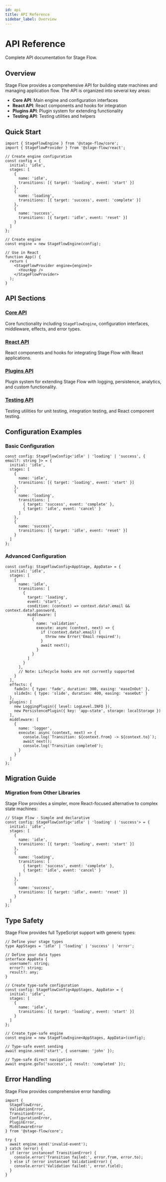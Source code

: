 ```yaml
---
id: api
title: API Reference
sidebar_label: Overview
---
```


# API Reference

Complete API documentation for Stage Flow.

## Overview

Stage Flow provides a comprehensive API for building state machines and managing application flow. The API is organized into several key areas:

- **Core API**: Main engine and configuration interfaces
- **React API**: React components and hooks for integration
- **Plugins API**: Plugin system for extending functionality
- **Testing API**: Testing utilities and helpers

## Quick Start

```tsx
import { StageFlowEngine } from '@stage-flow/core';
import { StageFlowProvider } from '@stage-flow/react';

// Create engine configuration
const config = {
  initial: 'idle',
  stages: [
    {
      name: 'idle',
      transitions: [{ target: 'loading', event: 'start' }]
    },
    {
      name: 'loading',
      transitions: [{ target: 'success', event: 'complete' }]
    },
    {
      name: 'success',
      transitions: [{ target: 'idle', event: 'reset' }]
    }
  ]
};

// Create engine
const engine = new StageFlowEngine(config);

// Use in React
function App() {
  return (
    <StageFlowProvider engine={engine}>
      <YourApp />
    </StageFlowProvider>
  );
}
```

## API Sections

### [Core API](./core.md)
Core functionality including `StageFlowEngine`, configuration interfaces, middleware, effects, and error types.

### [React API](./react.md)
React components and hooks for integrating Stage Flow with React applications.

### [Plugins API](./plugins.md)
Plugin system for extending Stage Flow with logging, persistence, analytics, and custom functionality.

### [Testing API](./testing.md)
Testing utilities for unit testing, integration testing, and React component testing.

## Configuration Examples

### Basic Configuration

```tsx
const config: StageFlowConfig<'idle' | 'loading' | 'success', { email?: string }> = {
  initial: 'idle',
  stages: [
    {
      name: 'idle',
      transitions: [{ target: 'loading', event: 'start' }]
    },
    {
      name: 'loading',
      transitions: [
        { target: 'success', event: 'complete' },
        { target: 'idle', event: 'cancel' }
      ]
    },
    {
      name: 'success',
      transitions: [{ target: 'idle', event: 'reset' }]
    }
  ]
};
```

### Advanced Configuration

```tsx
const config: StageFlowConfig<AppStage, AppData> = {
  initial: 'idle',
  stages: [
    {
      name: 'idle',
      transitions: [
        {
          target: 'loading',
          event: 'start',
          condition: (context) => context.data?.email && context.data?.password,
          middleware: [
            {
              name: 'validation',
              execute: async (context, next) => {
                if (!context.data?.email) {
                  throw new Error('Email required');
                }
                await next();
              }
            }
          ]
        }
      ],
      // Note: Lifecycle hooks are not currently supported
    }
  ],
  effects: {
    fadeIn: { type: 'fade', duration: 300, easing: 'easeInOut' },
    slideIn: { type: 'slide', duration: 400, easing: 'easeOut' }
  },
  plugins: [
    new LoggingPlugin({ level: LogLevel.INFO }),
    new PersistencePlugin({ key: 'app-state', storage: localStorage })
  ],
  middleware: [
    {
      name: 'logger',
      execute: async (context, next) => {
        console.log(`Transition: ${context.from} -> ${context.to}`);
        await next();
        console.log('Transition completed');
      }
    }
  ]
};
```

## Migration Guide

### Migration from Other Libraries

Stage Flow provides a simpler, more React-focused alternative to complex state machines:

```tsx
// Stage Flow - Simple and declarative
const config: StageFlowConfig<'idle' | 'loading' | 'success'> = {
  initial: 'idle',
  stages: [
    {
      name: 'idle',
      transitions: [{ target: 'loading', event: 'start' }]
    },
    {
      name: 'loading',
      transitions: [
        { target: 'success', event: 'complete' },
        { target: 'idle', event: 'cancel' }
      ]
    },
    {
      name: 'success',
      transitions: [{ target: 'idle', event: 'reset' }]
    }
  ]
};
```


## Type Safety

Stage Flow provides full TypeScript support with generic types:

```tsx
// Define your stage types
type AppStages = 'idle' | 'loading' | 'success' | 'error';

// Define your data types
interface AppData {
  username?: string;
  error?: string;
  result?: any;
}

// Create type-safe configuration
const config: StageFlowConfig<AppStages, AppData> = {
  initial: 'idle',
  stages: [
    {
      name: 'idle',
      transitions: [{ target: 'loading', event: 'start' }]
    }
  ]
};

// Create type-safe engine
const engine = new StageFlowEngine<AppStages, AppData>(config);

// Type-safe event sending
await engine.send('start', { username: 'john' });

// Type-safe direct navigation
await engine.goTo('success', { result: 'completed' });
```

## Error Handling

Stage Flow provides comprehensive error handling:

```tsx
import { 
  StageFlowError, 
  ValidationError, 
  TransitionError,
  ConfigurationError,
  PluginError,
  MiddlewareError
} from '@stage-flow/core';

try {
  await engine.send('invalid-event');
} catch (error) {
  if (error instanceof TransitionError) {
    console.error('Transition failed:', error.from, error.to);
  } else if (error instanceof ValidationError) {
    console.error('Validation failed:', error.field);
  }
}
``` 